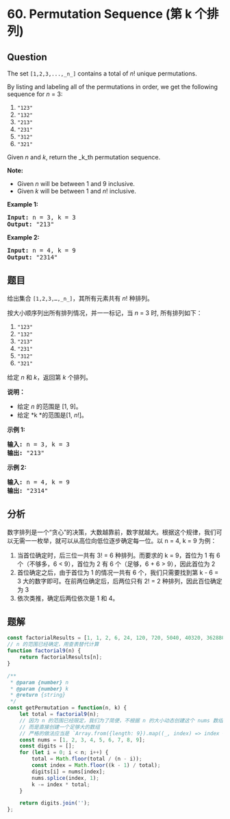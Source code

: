 # 60. Permutation Sequence (第 k 个排列)

## Question

The set `[1,2,3,...,_n_]` contains a total of _n_! unique permutations.

By listing and labeling all of the permutations in order, we get the following sequence for _n_ = 3:

1.  `"123"`
2.  `"132"`
3.  `"213"`
4.  `"231"`
5.  `"312"`
6.  `"321"`

Given _n_ and _k_, return the \_k_th permutation sequence.

**Note:**

-   Given _n_ will be between 1 and 9 inclusive.
-   Given _k_ will be between 1 and _n_! inclusive.

**Example 1:**

<pre><strong>Input:</strong> n = 3, k = 3
<strong>Output:</strong> "213"
</pre>

**Example 2:**

<pre><strong>Input:</strong> n = 4, k = 9
<strong>Output:</strong> "2314"
</pre>

## 题目

给出集合 `[1,2,3,…,_n_]`，其所有元素共有 _n_! 种排列。

按大小顺序列出所有排列情况，并一一标记，当 _n_ \= 3 时, 所有排列如下：

1.  `"123"`
2.  `"132"`
3.  `"213"`
4.  `"231"`
5.  `"312"`
6.  `"321"`

给定 _n_ 和 _k_，返回第 _k_ 个排列。

**说明：**

-   给定 _n_ 的范围是 \[1, 9\]。
-   给定 *k *的范围是\[1, _n_!\]。

**示例 1:**

<pre><strong>输入:</strong> n = 3, k = 3
<strong>输出:</strong> "213"
</pre>

**示例 2:**

<pre><strong>输入:</strong> n = 4, k = 9
<strong>输出:</strong> "2314"
</pre>

## 分析

数字排列是一个“贪心”的决策，大数越靠前，数字就越大。根据这个规律，我们可以无需一一枚举，就可以从高位向低位逐步确定每一位。以 n = 4, k = 9 为例：

1. 当首位确定时，后三位一共有 3! = 6 种排列。而要求的 k = 9，首位为 1 有 6 个（不够多，6 < 9），首位为 2 有 6 个（足够，6 + 6 > 9），因此首位为 2
2. 首位确定之后，由于首位为 1 的情况一共有 6 个，我们只需要找到第 k - 6 = 3 大的数字即可。在前两位确定后，后两位只有 2! = 2 种排列，因此百位确定为 3
3. 依次类推，确定后两位依次是 1 和 4。

## 题解

```javascript
const factorialResults = [1, 1, 2, 6, 24, 120, 720, 5040, 40320, 362880];
// n 的范围已经确定，用查表替代计算
function factorial9(n) {
    return factorialResults[n];
}

/**
 * @param {number} n
 * @param {number} k
 * @return {string}
 */
const getPermutation = function(n, k) {
    let total = factorial9(n);
    // 因为 n 的范围已经限定，我们为了简便，不根据 n 的大小动态创建这个 nums 数组
    // 而是直接创建一个足够大的数组
    // 严格的做法应当是 `Array.from({length: 9}).map((_, index) => index + 1)`
    const nums = [1, 2, 3, 4, 5, 6, 7, 8, 9];
    const digits = [];
    for (let i = 0; i < n; i++) {
        total = Math.floor(total / (n - i));
        const index = Math.floor((k - 1) / total);
        digits[i] = nums[index];
        nums.splice(index, 1);
        k -= index * total;
    }

    return digits.join('');
};
```
